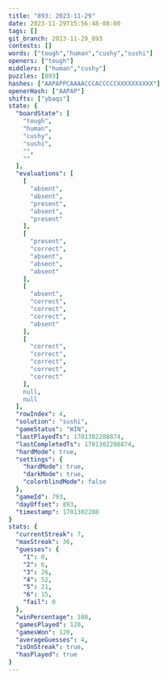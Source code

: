 ```yaml
---
title: "893: 2023-11-29"
date: 2023-11-29T15:56:48-08:00
tags: []
git_branch: 2023-11-29_893
contests: []
words: ["tough","human","cushy","sushi"]
openers: ["tough"]
middlers: ["human","cushy"]
puzzles: [893]
hashes: ["AAPAPPCAAAACCCACCCCCXXXXXXXXXX"]
openerHash: ["AAPAP"]
shifts: ["ybaqs"]
state: {
  "boardState": [
    "tough",
    "human",
    "cushy",
    "sushi",
    "",
    ""
  ],
  "evaluations": [
    [
      "absent",
      "absent",
      "present",
      "absent",
      "present"
    ],
    [
      "present",
      "correct",
      "absent",
      "absent",
      "absent"
    ],
    [
      "absent",
      "correct",
      "correct",
      "correct",
      "absent"
    ],
    [
      "correct",
      "correct",
      "correct",
      "correct",
      "correct"
    ],
    null,
    null
  ],
  "rowIndex": 4,
  "solution": "sushi",
  "gameStatus": "WIN",
  "lastPlayedTs": 1701302208874,
  "lastCompletedTs": 1701302208874,
  "hardMode": true,
  "settings": {
    "hardMode": true,
    "darkMode": true,
    "colorblindMode": false
  },
  "gameId": 793,
  "dayOffset": 893,
  "timestamp": 1701302208
}
stats: {
  "currentStreak": 7,
  "maxStreak": 36,
  "guesses": {
    "1": 0,
    "2": 6,
    "3": 26,
    "4": 52,
    "5": 21,
    "6": 15,
    "fail": 0
  },
  "winPercentage": 100,
  "gamesPlayed": 120,
  "gamesWon": 120,
  "averageGuesses": 4,
  "isOnStreak": true,
  "hasPlayed": true
}
---
```

<!-- more -->
